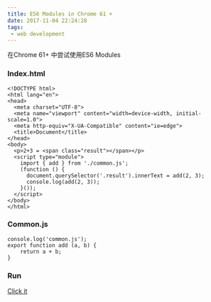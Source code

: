 ```yaml
---
title: ES6 Modules in Chrome 61 +
date: 2017-11-04 22:24:28
tags: 
 - web development
---
```


在Chrome 61+ 中尝试使用ES6 Modules

### Index.html

```
<!DOCTYPE html>
<html lang="en">
<head>
  <meta charset="UTF-8">
  <meta name="viewport" content="width=device-width, initial-scale=1.0">
  <meta http-equiv="X-UA-Compatible" content="ie=edge">
  <title>Document</title>
</head>
<body>
  <p>2+3 = <span class="result"></span></p>
  <script type="module">
    import { add } from './common.js'; 
    (function () { 
      document.querySelector('.result').innerText = add(2, 3); 
      console.log(add(2, 3));
    }());
  </script>
</body>
</html>
```

### Common.js

```
console.log('common.js');
export function add (a, b) {
    return a + b;
}
```

### Run

[Click it](https://codepen.io/GGICE/project/editor/ZwBqyg)

